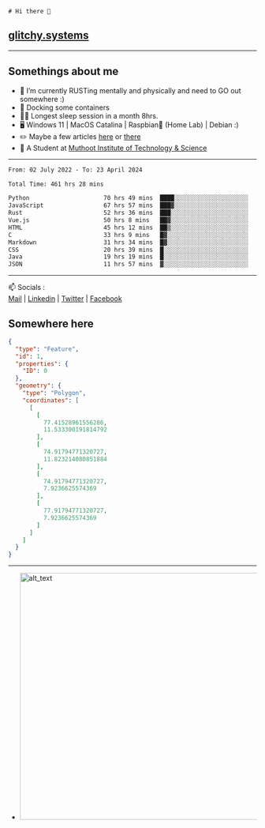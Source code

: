 ```
# Hi there 👋
```
## [glitchy.systems](https://glitchy.systems)
---

## Somethings about me



- 🌱 I’m currently RUSTing mentally and physically and need to GO out somewhere :)
- 🐋 Docking some containers
- 😶‍🌫️ Longest sleep session in a month 8hrs.
- 🖥️ Windows 11 | MacOS Catalina | Raspbian🥧 (Home Lab) | Debian :)
- ✏️ Maybe a few articles [here](https://medium.com/@advaithnarayanan8) or [there](https://medium.com/@advaithnarayanan8)
- 📑 A Student at [Muthoot Institute of Technology & Science](https://mgmits.ac.in/)



---

<!--START_SECTION:waka-->

```txt
From: 02 July 2022 - To: 23 April 2024

Total Time: 461 hrs 28 mins

Python                     70 hrs 49 mins  ████░░░░░░░░░░░░░░░░░░░░░   15.35 %
JavaScript                 67 hrs 57 mins  ███▓░░░░░░░░░░░░░░░░░░░░░   14.73 %
Rust                       52 hrs 36 mins  ███░░░░░░░░░░░░░░░░░░░░░░   11.40 %
Vue.js                     50 hrs 8 mins   ██▓░░░░░░░░░░░░░░░░░░░░░░   10.87 %
HTML                       45 hrs 12 mins  ██▒░░░░░░░░░░░░░░░░░░░░░░   09.80 %
C                          33 hrs 9 mins   █▓░░░░░░░░░░░░░░░░░░░░░░░   07.19 %
Markdown                   31 hrs 34 mins  █▓░░░░░░░░░░░░░░░░░░░░░░░   06.84 %
CSS                        20 hrs 39 mins  █░░░░░░░░░░░░░░░░░░░░░░░░   04.48 %
Java                       19 hrs 19 mins  █░░░░░░░░░░░░░░░░░░░░░░░░   04.19 %
JSON                       11 hrs 57 mins  ▓░░░░░░░░░░░░░░░░░░░░░░░░   02.59 %
```

<!--END_SECTION:waka-->

---

📫 Socials :<br>
[Mail](mailto:advaith@glitchy.systems) | [Linkedin](https://www.linkedin.com/in/advaith-narayanan-a72152214/) | [Twitter](https://twitter.com/advaithnarayan) | [Facebook](https://screenmessage.com/qinq)

## Somewhere here

```geojson
{
  "type": "Feature",
  "id": 1,
  "properties": {
    "ID": 0
  },
  "geometry": {
    "type": "Polygon",
    "coordinates": [
      [
        [
          77.41528961556286,
          11.533300191814792
        ],
        [
          74.91794771320727,
          11.823214080851884
        ],
        [
          74.91794771320727,
          7.9236625574369
        ],
        [
          77.91794771320727,
          7.9236625574369
        ]
      ]
    ]
  }
}
```


--- 
- [<img alt="alt_text" width="500px" src="https://valid.x86.fr/cache/banner/xv24bv-6.png" />](https://valid.x86.fr/xv24bv)


